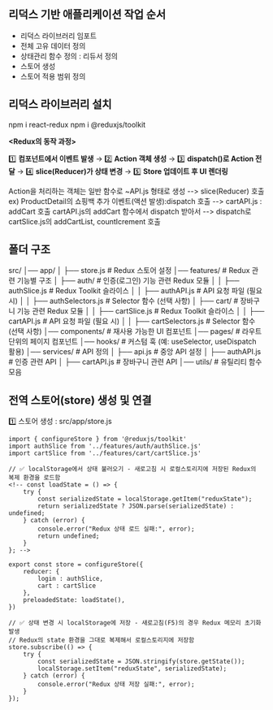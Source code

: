 ## 리덕스 기반 애플리케이션 작업 순서
- 리덕스 라이브러리 임포트
- 전체 고유 데이터 정의
- 상태관리 함수 정의 : 리듀서 정의
- 스토어 생성
- 스토어 적용 범위 정의


## 리덕스 라이브러리 설치
npm i react-redux
npm i @reduxjs/toolkit

**<Redux의 동작 과정>**

  1️⃣ **컴포넌트에서 이벤트 발생** 
→ 2️⃣ **Action 객체 생성** 
→ 3️⃣ **dispatch()로 Action 전달** 
→ 4️⃣ **slice(Reducer)가 상태 변경** 
→ 5️⃣ **Store 업데이트 후 UI 렌더링**

Action을 처리하는 객체는 일반 함수로 ~API.js 형태로 생성  --> slice(Reducer) 호출
ex) 
ProductDetail의 쇼핑백 추가 이벤트(액션 발생):dispatch 호출 --> cartAPI.js : addCart 호출
cartAPI.js의 addCart 함수에서 dispatch 받아서 --> dispatch로 cartSlice.js의 addCartList, countIcrement 호출 


## 폴더 구조
src/
│── app/
│   ├── store.js        # Redux 스토어 설정
│── features/           # Redux 관련 기능별 구조
│   ├── auth/           # 인증(로그인) 기능 관련 Redux 모듈
│   │   ├── authSlice.js       # Redux Toolkit 슬라이스
│   │   ├── authAPI.js         # API 요청 파일 (필요 시)
│   │   ├── authSelectors.js   # Selector 함수 (선택 사항)
│   ├── cart/          # 장바구니 기능 관련 Redux 모듈
│   │   ├── cartSlice.js       # Redux Toolkit 슬라이스
│   │   ├── cartAPI.js         # API 요청 파일 (필요 시)
│   │   ├── cartSelectors.js   # Selector 함수 (선택 사항)
│── components/         # 재사용 가능한 UI 컴포넌트
│── pages/              # 라우트 단위의 페이지 컴포넌트
│── hooks/              # 커스텀 훅 (예: useSelector, useDispatch 활용)
│── services/           # API 정의
│   ├── api.js          # 중앙 API 설정
│   ├── authAPI.js      # 인증 관련 API
│   ├── cartAPI.js      # 장바구니 관련 API
│── utils/             # 유틸리티 함수 모음



## 전역 스토어(store) 생성 및 연결

1️⃣ 스토어 생성 : src/app/store.js

```
import { configureStore } from '@reduxjs/toolkit'
import authSlice from '../features/auth/authSlice.js'
import cartSlice from '../features/cart/cartSlice.js'

// ✅ localStorage에서 상태 불러오기 - 새로고침 시 로컬스토리지에 저장된 Redux의 복제 환경을 로드함
<!-- const loadState = () => {
    try {
        const serializedState = localStorage.getItem("reduxState");
        return serializedState ? JSON.parse(serializedState) : undefined;
    } catch (error) {
        console.error("Redux 상태 로드 실패:", error);
        return undefined;
    }
}; -->

export const store = configureStore({
    reducer: {
        login : authSlice,
        cart : cartSlice
    },
    preloadedState: loadState(),
})

// ✅ 상태 변경 시 localStorage에 저장 - 새로고침(F5)의 경우 Redux 메모리 초기화 발생
// Redux의 state 환경을 그대로 복제해서 로컬스토리지에 저장함
store.subscribe(() => {
    try {
        const serializedState = JSON.stringify(store.getState());
        localStorage.setItem("reduxState", serializedState);
    } catch (error) {
        console.error("Redux 상태 저장 실패:", error);
    }
});
